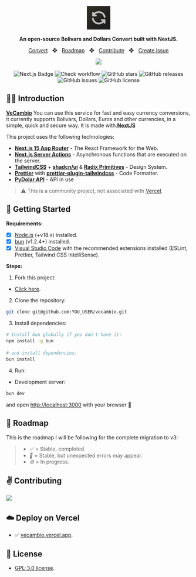 <div align="center">
  <a href="https://vecambio.vercel.app">
    <img
      src="https://raw.githubusercontent.com/angelurrutdev/vecambio/refs/heads/main/public/logo_svg.svg"
      alt="VeCambio Logo"
      height="64"
    />
  </a>
  <p></p>
  <p>
    <b>
      An open-source Bolivars and Dollars Convert built with NextJS.
    </b>
  </p>

<a href="https://vecambio.vercel.app/">Convert</a>
<span>&nbsp;&nbsp;❖&nbsp;&nbsp;</span>
<a href="#-roadmap">Roadmap</a>
<span>&nbsp;&nbsp;❖&nbsp;&nbsp;</span>
<a href="#-getting-started">Contribute</a>
<span>&nbsp;&nbsp;❖&nbsp;&nbsp;</span>
<a href="https://github.com/angelurrutdev/vecambio/issues/new/choose">Create issue</a>

<div align="center">
<a href="https://vecambio.vercel.app">
<img src="public/screenshot_png.png">
</a>
<p></p>
</div>

![Next.js Badge](https://img.shields.io/badge/Next.js&nbsp;15-000?logo=nextdotjs&logoColor=fff&style=flat)
![Check workflow](https://github.com/angelurrutdev/vecambio/actions/workflows/ci.yml/badge.svg)
![GitHub stars](https://img.shields.io/github/stars/angelurrutdev/vecambio)
![GitHub releases](https://img.shields.io/github/release/angelurrutdev/vecambio)
![GitHub issues](https://img.shields.io/github/issues/angelurrutdev/vecambio)
![GitHub license](https://img.shields.io/github/license/angelurrutdev/vecambio)

</div>

## 👨‍🚀 Introduction

[**VeCambio**](vecambio.vercel.app) You can use this service for fast and easy currency conversions, it currently supports Bolivars, Dollars, Euros and other currencies, in a simple, quick and secure way. It is made with.[**NextJS**](https://nextjs.org/)

This project uses the following technologies:

- [**Next.js 15 App Router**](https://nextjs.org/) - The React Framework for the Web.
- [**Next.js Server Actions**](https://nextjs.org/docs/api-reference/server-actions) - Asynchronous functions that are executed on the server.
- [**TailwindCSS**](https://tailwindcss.com) + [**shadcn/ui**](https://ui.shadcn.com) & [**Radix Primitives**](https://www.radix-ui.com) - Design System.
- [**Prettier**](https://prettier.io) with [**prettier-plugin-tailwindcss**](https://github.com/tailwindlabs/prettier-plugin-tailwindcss) - Code Formatter.
- [**PyDolar API**](https://pydolarve.org/) - API in use
> ⚠️ This is a community project, not associated with [Vercel](https://vercel.com/).

## 🚀 Getting Started

**Requirements:**

- [x] [Node.js](https://nodejs.org) (+v18.x) installed.
- [x] [bun](https://bun.ih) (v1.2.4+) installed.
- [x] [Visual Studio Code](https://code.visualstudio.com) with the recommended extensions installed (ESLint, Prettier, Tailwind CSS IntelliSense).

**Steps:**

1. Fork this project:

- [Click here](https://github.com/angelurrutdev/vecambio/fork).

2. Clone the repository:

```bash
git clone git@github.com:YOU_USER/vecambio.git
```

3. Install dependencies:

```bash
# Install bun globally if you don't have it:
npm install -g bun

# and install dependencies:
bun install
```

4. Run:

- Development server:

```bash
bun dev
```

and open [http://localhost:3000](http://localhost:3000) with your browser 🚀

## 🔭 Roadmap

This is the roadmap I will be following for the complete migration to v3:

> - *✅* = Stable, completed.
> - *🔔* = Stable, but unexpected errors may appear.
> - *⚙️* = In progress.

## ✌️ Contributing

<a href="https://github.com/angelurrutdev/vecambio/graphs/contributors">
  <img src="https://contrib.rocks/image?repo=angelurrutdev/vecambio" />
</a>

<p></p>

## ☁️ Deploy on Vercel

- ✅ [vecambio.vercel.app](https://vecambio.vercel.app/).

## 🔑 License

- [GPL-3.0 license](https://github.com/angelurrutdev/vecambio/blob/main/LICENSE).
